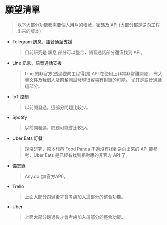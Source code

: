 # 願望清單
> 以下大部分功能都需要個人用戶的帳號、密碼及 API (大部分都是逆向工程出來的版本)
- Telegram 訊息、語音通話支援
    > 目前研究是 訊息 部分可以整合，語音通話部分還沒找到 API。
- Line 訊息、語音通話支援
    > Line 的非官方(透過逆向工程得到) API 在使用上非常非常難開發，
    > 有大量文件及我個人及前輩測試發現很容易有封鎖的可能，
    > 尤其是語音通話這部分。
- IoT 控制
    > 以前開發過，這部分問題比較少。
- Spotify
    > 以前開發過，問題可能會比較少。
- Uber Eats 訂餐
    > 還沒研究，原本想串 Food Panda 不過沒有找到逆向出來的 API 能參考，Uber Eats 是已經有找到相對應的非官方 API 了。
- 備忘錄
    >  Any.do (無官方API)。
- Trello
    > 上面大部分跑過後才會考慮加入這部分的整合功能。
- Uber
    > 上面大部分跑過後才會考慮加入這部分的整合功能。